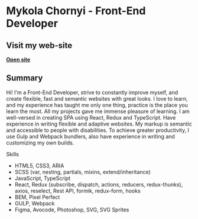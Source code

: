 # Mykola Chornyi - Front-End Developer

## Visit my web-site
[**Open site**](https://grafit-off.github.io/grafit-off/site) 

## Summary 

Hi! I'm a Front-End Developer, strive to constantly improve myself, and create flexible, fast and semantic websites with great looks. I love to learn, and my experience has taught me only one thing, practice is the place you learn the most. All my projects gave me immense pleasure of learning. I am well-versed in creating SPA using React, Redux and TypeScript. Have experience in writing flexible and adaptive websites. My markup is semantic and accessible to people with disabilities. To achieve greater productivity, I use Gulp and Webpack bundlers, also have experience in writing and customizing my own builds.

Skills
* HTML5, CSS3, ARIA
* SCSS (var, nesting, partials, mixins, extend/inheritance)
* JavaScript, TypeScript
* React, Redux (subscribe, dispatch, actions, reducers, redux-thunks), axios, reselect, Rest API, formik, redux-form, hooks
* BEM, Pixel Perfect
* GULP, Webpack
* Figma, Avocode, Photoshop, SVG, SVG Sprites